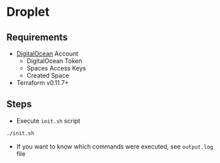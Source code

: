 # **Droplet**

## Requirements

- [DigitalOcean](http://digitalocean.com/) Account
  - DigitalOcean Token
  - Spaces Access Keys
  - Created Space
- Terraform v0.11.7+

## Steps

- Execute `init.sh` script

```bash
./init.sh
```

- If you want to know which commands were executed, see `output.log` file
